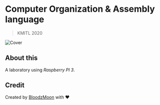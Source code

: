 
# Computer Organization & Assembly language

> KMITL 2020

![Cover]('./git-cover.png')

## About this
A laboratory using *Raspberry PI 3*.

## Credit
Created by [BloodzMoon](https://github.com/BloodzMoon/) with ❤
